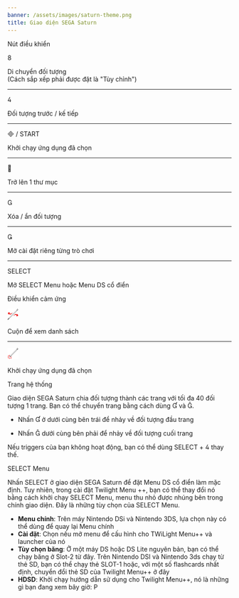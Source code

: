 ```yaml
---
banner: /assets/images/saturn-theme.png
title: Giao diện SEGA Saturn
---
```


<div id="button-controls" class="section-title">Nút điều khiển</div>
<div class="section-body">
    <div class="button-action-group">
        <p class="button-action button">&#xE079;</p>
        <p class="button-action-text">Di chuyển đối tượng<br>(Cách sắp xếp phải được đặt là "Tùy chỉnh")</p>
    </div>
    <hr>
    <div class="button-action-group">
        <p class="button-action button">&#xE07E;</p>
        <p class="button-action-text">Đối tượng trước / kế tiếp</p>
    </div>
    <hr>
    <div class="button-action-group">
        <p class="button-action"><span class="button">&#xE000; /</span> START</p>
        <p class="button-action-text">Khởi chạy ứng dụng đã chọn</p>
    </div>
    <hr>
    <div class="button-action-group">
        <p class="button-action button">&#xE001;</p>
        <p class="button-action-text">Trở lên 1 thư mục</p>
    </div>
    <hr>
    <div class="button-action-group">
        <p class="button-action button">&#xE002;</p>
        <p class="button-action-text">Xóa / ẩn đối tượng</p>
    </div>
    <hr>
    <div class="button-action-group">
        <p class="button-action button">&#xE003;</p>
        <p class="button-action-text">Mở cài đặt riêng từng trò chơi</p>
    </div>
    <hr>
    <div class="button-action-group">
        <p class="button-action">SELECT</p>
        <p class="button-action-text">Mở SELECT Menu hoặc Menu DS cổ điển</p>
    </div>
</div>

<div id="touch-controls" class="section-title">Điều khiển cảm ứng</div>
<div class="section-body">
    <div class="button-action-group">
        <p class="button-action"><img src="/assets/images/left-right.png"></p>
        <p class="button-action-text">Cuộn để xem danh sách</p>
    </div>
    <hr>
    <div class="button-action-group">
        <p class="button-action"><img src="/assets/images/tap.png"></p>
        <p class="button-action-text">Khởi chạy ứng dụng đã chọn</p>
    </div>
    <!-- <hr>
    <div>
        <p>
            If the Sort Method is set to "Custom", you can drag the icon up to move it.
        </p>
    </div> -->
</div>

<div id="page-system" class="section-title">Trang hệ thống</div>
<div class="section-body">
    <p>
        Giao diện SEGA Saturn chia đối tượng thành các trang với tối đa 40 đối tượng 1 trang. Bạn có thể chuyển trang bằng cách dùng &#xE004; và &#xE005;.
    </p>
    <ul>
        <li><p>Nhấn &#xE004; ở dưới cùng bên trái để nhảy về đối tượng đầu trang</p></li>
        <li><p>Nhấn &#xE005; dưới cùng bên phải để nhảy về đối tượng cuối trang</p></li>
    </ul>
    <p>
        Nếu triggers của bạn không hoạt động, bạn có thể dùng SELECT + &#xE07E; thay thế.
    </p>
</div>

<div id="select-menu" class="section-title">SELECT Menu</div>
<div class="section-body">
    <p>
        Nhấn SELECT ở giao diện SEGA Saturn để đặt Menu DS cổ điển làm mặc định. Tuy nhiên, trong cài đặt Twilight Menu ++, bạn có thể thay đổi nó bằng cách khởi chạy SELECT Menu, menu thu nhỏ được nhúng bên trong chính giao diện. Đây là những tùy chọn của SELECT Menu.
    </p>
    <ul>
        <li><strong>Menu chính</strong>: Trên máy Nintendo DSi và Nintendo 3DS, lựa chọn này có thể dùng để quay lại Menu chính</li>
        <li><strong>Cài đặt</strong>: Chọn nếu mở menu để cấu hình cho TWiLight Menu++ và launcher của nó</li>
        <li><strong>Tùy chọn băng</strong>: Ở một máy DS hoặc DS Lite nguyên bản, bạn có thể chạy băng ở Slot-2 từ đây. Trên Nintendo DSI và Nintendo 3ds chạy từ thẻ SD, bạn có thể chạy thẻ SLOT-1 hoặc, với một số flashcards nhất định, chuyển đổi thẻ SD của Twilight Menu++ ở đây</li>
        <li><strong>HDSD</strong>: Khởi chạy hướng dẫn sử dụng cho Twilight Menu++, nó là những gì bạn đang xem bây giờ: P</li>
    </ul>
</div>
